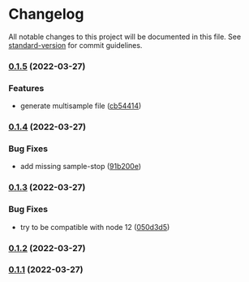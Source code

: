 # Changelog

All notable changes to this project will be documented in this file. See [standard-version](https://github.com/conventional-changelog/standard-version) for commit guidelines.

### [0.1.5](https://github.com/guillaumearm/bitwig-multisamplegen/compare/v0.1.4...v0.1.5) (2022-03-27)


### Features

* generate multisample file ([cb54414](https://github.com/guillaumearm/bitwig-multisamplegen/commit/cb544142d04361bafe5d670b7b2d2a429b5ace58))

### [0.1.4](https://github.com/guillaumearm/bitwig-multisamplegen/compare/v0.1.3...v0.1.4) (2022-03-27)

### Bug Fixes

- add missing sample-stop ([91b200e](https://github.com/guillaumearm/bitwig-multisamplegen/commit/91b200edfc9f59bf911f3a5ae5b3b9696564029b))

### [0.1.3](https://github.com/guillaumearm/bitwig-multisamplegen/compare/v0.1.2...v0.1.3) (2022-03-27)

### Bug Fixes

- try to be compatible with node 12 ([050d3d5](https://github.com/guillaumearm/bitwig-multisamplegen/commit/050d3d5ead7a94aaa4f94c2b350cf65d38b2a062))

### [0.1.2](https://github.com/guillaumearm/bitwig-multisamplegen/compare/v0.1.1...v0.1.2) (2022-03-27)

### [0.1.1](https://github.com/guillaumearm/bitwig-multisamplegen/compare/v0.1.0...v0.1.1) (2022-03-27)
